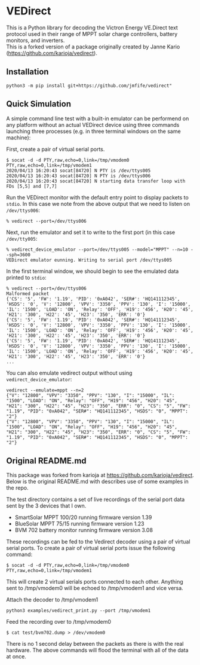 # VEDirect

This is a Python library for decoding the Victron Energy VE.Direct text protocol used in their range of MPPT solar 
charge controllers, battery monitors, and inverters.  
This is a forked version of a package originally created by Janne Kario (https://github.com/karioja/vedirect).

## Installation

```
python3 -m pip install git+https://github.com/jmfife/vedirect"
```
## Quick Simulation

A simple command line test with a built-in emulator can be performend on any platform without
an actual VEDirect device using three commands launching three processes (e.g.
in three terminal windows on the same machine):

First, create a pair of virtual serial ports.
```
$ socat -d -d PTY,raw,echo=0,link=/tmp/vmodem0 PTY,raw,echo=0,link=/tmp/vmodem1
2020/04/13 16:20:43 socat[84720] N PTY is /dev/ttys005
2020/04/13 16:20:43 socat[84720] N PTY is /dev/ttys006
2020/04/13 16:20:43 socat[84720] N starting data transfer loop with FDs [5,5] and [7,7]
```

Run the VEDirect monitor with the default entry point to display packets to `stdio`.  In this case 
we note from the above output that we need to listen on `/dev/ttys006`:

```
% vedirect --port=/dev/ttys006
```

Next, run the emulator and set it to write to the first port (in this case `/dev/tty005`:

```
% vedirect_device_emulator --port=/dev/ttys005 --model="MPPT" --n=10 --sph=3600
VEDirect emulator eunning. Writing to serial port /dev/ttys005
```

In the first terminal window, we should begin to see the emulated data printed to `stdio`:

```
% vedirect --port=/dev/ttys006
Malformed packet
{'CS': '5', 'FW': '1.19', 'PID': '0xA042', 'SER#': 'HQ141112345', 'HSDS': '0', 'V': '12800', 'VPV': '3350', 'PPV': '130', 'I': '15000', 'IL': '1500', 'LOAD': 'ON', 'Relay': 'OFF', 'H19': '456', 'H20': '45', 'H21': '300', 'H22': '45', 'H23': '350', 'ERR': '0'}
{'CS': '5', 'FW': '1.19', 'PID': '0xA042', 'SER#': 'HQ141112345', 'HSDS': '0', 'V': '12800', 'VPV': '3350', 'PPV': '130', 'I': '15000', 'IL': '1500', 'LOAD': 'ON', 'Relay': 'OFF', 'H19': '456', 'H20': '45', 'H21': '300', 'H22': '45', 'H23': '350', 'ERR': '0'}
{'CS': '5', 'FW': '1.19', 'PID': '0xA042', 'SER#': 'HQ141112345', 'HSDS': '0', 'V': '12800', 'VPV': '3350', 'PPV': '130', 'I': '15000', 'IL': '1500', 'LOAD': 'ON', 'Relay': 'OFF', 'H19': '456', 'H20': '45', 'H21': '300', 'H22': '45', 'H23': '350', 'ERR': '0'}
...
```

You can also emulate vedirect output without using `vedirect_device_emulator`:
```
vedirect --emulate=mppt --n=2
{"V": "12800", "VPV": "3350", "PPV": "130", "I": "15000", "IL": "1500", "LOAD": "ON", "Relay": "OFF", "H19": "456", "H20": "45", "H21": "300", "H22": "45", "H23": "350", "ERR": "0", "CS": "5", "FW": "1.19", "PID": "0xA042", "SER#": "HQ141112345", "HSDS": "0", "MPPT": "2"}
{"V": "12800", "VPV": "3350", "PPV": "130", "I": "15000", "IL": "1500", "LOAD": "ON", "Relay": "OFF", "H19": "456", "H20": "45", "H21": "300", "H22": "45", "H23": "350", "ERR": "0", "CS": "5", "FW": "1.19", "PID": "0xA042", "SER#": "HQ141112345", "HSDS": "0", "MPPT": "2"}
```

## Original README.md

This package was forked from karioja at https://github.com/karioja/vedirect.
Below is the original README.md with describes use of some examples in the repo.


The test directory contains a set of live recordings of the serial port data sent by the 3 devices that I own.

* SmartSolar MPPT 100/20 running firmware version 1.39
* BlueSolar MPPT 75/15 running firmware version 1.23
* BVM 702 battery monitor running firmware version 3.08

These recordings can be fed to the Vedirect decoder using a pair of virtual serial ports. To create a pair of virtual serial ports issue the following command:
```
$ socat -d -d PTY,raw,echo=0,link=/tmp/vmodem0 PTY,raw,echo=0,link=/tmp/vmodem1
```
This will create 2 virtual serials ports connected to each other. Anything sent to /tmp/vmodem0 will be echoed to /tmp/vmodem1 and vice versa.

Attach the decoder to /tmp/vmodem1
```
python3 examples/vedirect_print.py --port /tmp/vmodem1
```

Feed the recording over to /tmp/vmodem0
```
$ cat test/bvm702.dump > /dev/vmodem0
```
There is no 1 second delay between the packets as there is with the real hardware. The above commands will flood the terminal with all of the data at once.